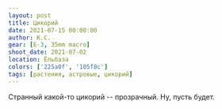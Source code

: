 ```yaml
---
layout: post
title: Цикорий
date: 2021-07-15 00:00:00
author: К.С.
gear: [E-3, 35mm macro]
shoot_date: 2021-07-02
location: Ёльбаза
colors: ['225a0f', '105f8c']
tags: [растения, астровые, цикорий]
---
```

Странный какой-то цикорий -- прозрачный. Ну, пусть будет.
